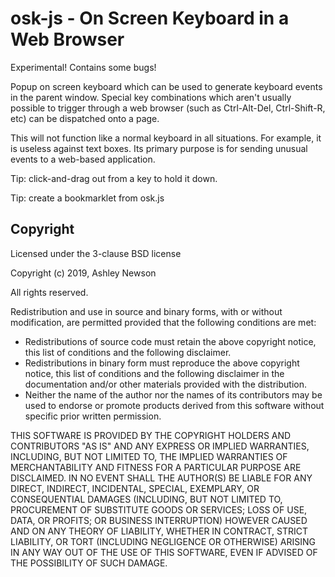 # osk-js - On Screen Keyboard in a Web Browser

Experimental! Contains some bugs!

Popup on screen keyboard which can be used to generate keyboard events in the parent window. Special key combinations which aren't usually possible to trigger through a web browser (such as Ctrl-Alt-Del, Ctrl-Shift-R, etc) can be dispatched onto a page.

This will not function like a normal keyboard in all situations. For example, it is useless against text boxes. Its primary purpose is for sending unusual events to a web-based application.

Tip: click-and-drag out from a key to hold it down.

Tip: create a bookmarklet from osk.js

## Copyright

Licensed under the 3-clause BSD license

Copyright (c) 2019, Ashley Newson

All rights reserved.

Redistribution and use in source and binary forms, with or without
modification, are permitted provided that the following conditions are met:
- Redistributions of source code must retain the above copyright
  notice, this list of conditions and the following disclaimer.
- Redistributions in binary form must reproduce the above copyright
  notice, this list of conditions and the following disclaimer in the
  documentation and/or other materials provided with the distribution.
- Neither the name of the author nor the
  names of its contributors may be used to endorse or promote products
  derived from this software without specific prior written permission.

THIS SOFTWARE IS PROVIDED BY THE COPYRIGHT HOLDERS AND CONTRIBUTORS "AS IS" AND
ANY EXPRESS OR IMPLIED WARRANTIES, INCLUDING, BUT NOT LIMITED TO, THE IMPLIED
WARRANTIES OF MERCHANTABILITY AND FITNESS FOR A PARTICULAR PURPOSE ARE
DISCLAIMED. IN NO EVENT SHALL THE AUTHOR(S) BE LIABLE FOR ANY
DIRECT, INDIRECT, INCIDENTAL, SPECIAL, EXEMPLARY, OR CONSEQUENTIAL DAMAGES
(INCLUDING, BUT NOT LIMITED TO, PROCUREMENT OF SUBSTITUTE GOODS OR SERVICES;
LOSS OF USE, DATA, OR PROFITS; OR BUSINESS INTERRUPTION) HOWEVER CAUSED AND
ON ANY THEORY OF LIABILITY, WHETHER IN CONTRACT, STRICT LIABILITY, OR TORT
(INCLUDING NEGLIGENCE OR OTHERWISE) ARISING IN ANY WAY OUT OF THE USE OF THIS
SOFTWARE, EVEN IF ADVISED OF THE POSSIBILITY OF SUCH DAMAGE.
